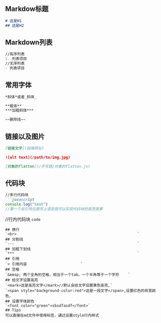 ## Markdow标题
```markdown
# 这是H1
## 这是H2
```

## Markdown列表
```markdown
//有序列表
1. 列表项目
//无序列表
- 列表项目
```

## 常用字体
```markdown
*斜体*或者_斜体_

**粗体**
***加粗斜体***

~~删除线~~
```

## 链接以及图片
```markdown
[链接文字](链接网址)

![alt text](/path/to/img.jpg)

[对象的flatten](/手写题/对象的flatten.js)


```

## 代码块
```markdown
//多行代码块
```javascript
console.log("test")
//第一个反引号后面写上语言就可以实现代码块的高亮效果
```

//行内代码块
`code`

```
## 换行
`<br>                                                      `
## 分割线
`---                                                       `
## 加粗下划线
`***                                                       `
## 引用
`> 引用内容						   `
## 空格
`&emsp;	两个全角的空格，相当于一个tab，一个半角等于一个字符	   `
## 给文字设置高亮
`<mark>这是高亮文字</mark>//默认会给文字设置黄色高亮,`
`<span style="background-color:red">这是一段文字</span>,设置红色的背景颜色，      `
## 设置字体颜色
`<font color="green">sbsdfasdf</font>`
## Tips
可以直接在md文件中使用标签，通过设置style行内样式
